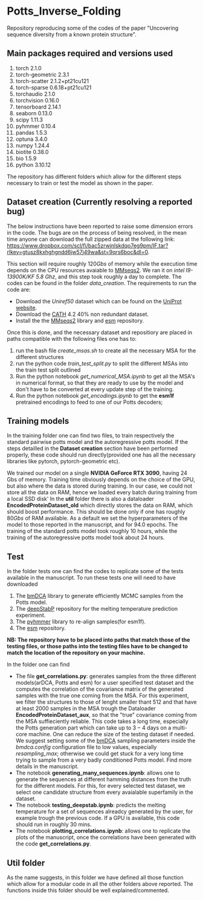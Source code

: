 # Potts_Inverse_Folding
Repository reproducing some of the codes of the paper "Uncovering sequence diversity from a known protein structure".
## Main packages required and versions used
1. torch                     2.1.0
2. torch-geometric           2.3.1
3. torch-scatter             2.1.2+pt21cu121
4. torch-sparse              0.6.18+pt21cu121
5. torchaudio                2.1.0
6. torchvision               0.16.0
7. tensorboard               2.14.1
8. seaborn                   0.13.0
9. scipy                     1.11.3
10. pyhmmer                   0.10.4
11. pandas                    1.5.3
12. optuna                    3.4.0
13. numpy                     1.24.4
14. biotite                   0.38.0
15. bio                       1.5.9
16. python                    3.10.12


The repository has different folders which allow for the different steps necessary to train or test the model as shown in the paper.
## Dataset creation (Currently resolving a reported bug)

The below instructions have been reported to raise some dimension errors in the code. The bugs are on the process of being resolved, in the mean time anyone can download the full zipped data at the following link: https://www.dropbox.com/scl/fi/bac5zrwjnlskdqo7eg9pm/IF.tar?rlkey=gtusz8kxhghgndd6jw57j49wa&st=9qrs6boc&dl=0.

This section will require roughly $120Gbs$ of memory while the execution time depends on the CPU resources avaiable to [MMseqs2](https://github.com/soedinglab/MMseqs2). We ran it on _intel I9-13900K/KF 5.8 Ghz_, and this step took roughly a day to complete. The codes can be found in the folder *data_creation*. The requirements to run the code are:
- Download the _Uniref50_ dataset which can be found on the [UniProt website](https://www.uniprot.org/help/downloads).
- Download the [CATH](http://download.cathdb.info/cath/releases/latest-release/non-redundant-data-sets/) 4.2 40% non redundant dataset. 
- Install the the [MMseqs2](https://github.com/soedinglab/MMseqs2) library and [esm](https://github.com/facebookresearch/esm) repository.

Once this is done, and the necessary dataset and repositiory are placed in paths compatible with the following files one has to:
1. run the bash file _create_msas.sh_ to create all the necessary MSA for the different structures
2. run the python code _train_test_split.py_ to split the different MSAs into the train test split outlined
3. Run the python notebook _get_numerical_MSA.ipynb_ to get all the MSA's in numerical format, so that they are ready to use by the model and don't have to be converted at every update step of the training. 
4. Run the python notebook _get_encodings.ipynb_ to get the **esm1f** pretrained encodings to feed to one of our Potts decoders; 

## Training models

In the training folder one can find two files, to train respectively the standard pairwise potts model and the autoregressive potts model. If the steps detailled in the **Dataset creation** section have been performed properly, these code should run directly(provided one has all the necessary libraries like pytorch, pytorch-geometric etc).

We trained our model on a single **NVIDIA GeForce RTX 3090**, having $24$ Gbs of memory. Training time obviously depends on the choice of the GPU, but also where the data is stored during training. In our case, we could not store all the data on RAM, hence we loaded every batch during training from a local SSD disk' In the **util** folder there is also a dataloader **EncodedProteinDataset_old** which directly stores the data on RAM, which should boost performance. This should be done only if one has roughly $80Gbs$ of RAM available. As a default we set the hyperparameters of the model to those reported in the manuscript, and for $94.0$ epochs. The training of the standard potts model took roughly $10$ hours, while the training of the autoregressive potts model took about $24$ hours.

## Test

In the folder tests one can find the codes to replicate some of the tests available in the manuscript. To run these tests one will need to have downloaded

1. The [bmDCA](https://github.com/ranganathanlab/bmdca) library to generate efficiently MCMC samples from the Potts model.
2. The [deepStabP](https://github.com/CSBiology/deepStabP) repository for the melting temperature prediction experiment.
3. The [pyhmmer](https://pypi.org/project/pyhmmer/) library to re-align samples(for esm1f).
4. The [esm](https://github.com/facebookresearch/esm) repository.

**NB: The repository have to be placed into paths that match those of the testing files, or those paths into the testing files have to be changed to match the location of the repository on your machine.**

In the folder one can find
 - The file **get_correlations.py**: generates samples from the three different models(arDCA, Potts and esm) for a user specified test dataset and the computes the correlation of the covariance matrix of the generated samples with the true one coming from the MSA. For this experiment, we filter the structures to those of lenght smaller thant $512$ and that have at least $2000$ samples in the MSA trough the Dataloader **EncodedProteinDataset_aux**, so that the "true" covariance coming from the MSA suffieciently reliable. This code takes a long time, especially the Potts generation part which can take up to $3-4$ days on a multi-core machine. One can reduce the size of the testing dataset if needed. We suggest setting some of the [bmDCA](https://github.com/ranganathanlab/bmdca) sampling parameters inside the *bmdca.config* configuration file to low values, especially _resampling_max_; otherwise we could get stuck for a very long time trying to sample from a very badly conditioned Potts model. Find more details in the manuscript.
 - The notebook **generating_many_sequences.ipynb**: allows one to generate the sequences at different hamming distances from the truth for the different models. For this, for every selected test dataset, we select one candidate structure from every avaialable superfamily in the dataset. 
 - The notebook **testing_deepstab.ipynb**: predicts the melting temperature for a set of sequences alreadcy generated by the user, for example trough the previous code. If a GPU is available, this code should run in roughly $30$ mins. 
 - The notebook **plotting_correlations.ipynb**: allows one to replicate the plots of the manuscript, once the correlations have been generated with the code **get_correlations.py**.

 ## Util folder

 As the name suggests, in this folder we have defined all those function which allow for a modular code in all the other folders above reported. The functions inside this folder should be well explained/commented. 
